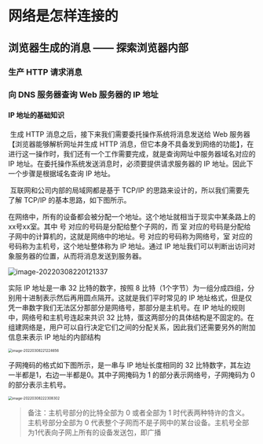 # 网络是怎样连接的

## 浏览器生成的消息 —— 探索浏览器内部

### 生产 HTTP 请求消息

### 向 DNS 服务器查询 Web 服务器的 IP 地址

#### IP 地址的基础知识

​    生成 HTTP 消息之后，接下来我们需要委托操作系统将消息发送给 Web 服务器【浏览器能够解析网址并生成 HTTP 消息，但它本身不具备发到网络的功能】，在进行这一操作时，我们还有一个工作需要完成，就是查询网址中服务器域名对应的 IP 地址。在委托操作系统发送消息时，必须要提供请求服务器的 IP 地址。因此下一个步骤是根据域名查询 IP 地址。

​	互联网和公司内部的局域网都是基于 TCP/IP 的思路来设计的，所以我们需要先了解 TCP/IP 的基本思路，如下图所示。

​	在网络中，所有的设备都会被分配一个地址。这个地址就相当于现实中某条路上的 xx号xx室。其中 号 对应的号码是分配给整个子网的，而 室 对应的号码是分配给子网中的计算机的，这就是网络中的地址。号 对应的号码称为网络号，室 对应的号码称为主机号，这个地址整体称为 IP 地址。通过 IP 地址我们可以判断出访问对象服务器的位置，从而将消息发送到服务器。

![image-20220308220121337](http://static.wollens.top/image-20220308220121337.png)

实际 IP 地址是一串 32 比特的数字，按照 8 比特（1个字节）为一组分成四组，分别用十进制表示然后再用圆点隔开。这就是我们平时常见的 IP 地址格式，但是仅凭一串数字我们无法区分那部分是网络号，那部分是主机号。在 IP 地址的规则中，网络号和主机号连起来共识 32 比特，蛋这两部分的具体结构是不固定的。在组建网络是，用户可以自行决定它们之间的分配关系，因此我们还需要另外的附加信息来表示 IP 地址的内部结构

<img src="http://static.wollens.top/image-20220308221224656.png" alt="image-20220308221224656" style="zoom:50%;" />

子网掩码的格式如下图所示，是一串与 IP 地址长度相同的 32 比特数字，其左边一半都是1，右边一半都是0。其中子网掩码为 1 的部分表示网络号，子网掩码为 0 的部分表示主机号。

<img src="http://static.wollens.top/image-20220308222308302.png" alt="image-20220308222308302" style="zoom:50%;" />

> 备注：主机号部分的比特全部为 0 或者全部为 1 时代表两种特许的含义。主机号部分全部为 0 代表整个子网而不是子网中的某台设备。主机号全部为1代表向子网上所有的设备发送包，即广播

